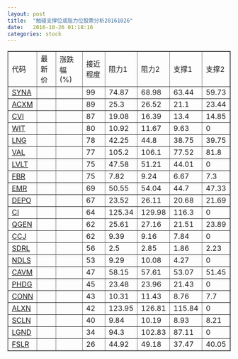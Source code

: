 ```yaml
---
layout: post
title:  "触碰支撑位或阻力位股票分析20161026"
date:   2016-10-26 01:18:16
categories: stock
---
```

<script type="text/javascript">
var stockList = []
stockList.push('gb_syna');
stockList.push('gb_acxm');
stockList.push('gb_cvi');
stockList.push('gb_wit');
stockList.push('gb_lng');
stockList.push('gb_val');
stockList.push('gb_lvlt');
stockList.push('gb_fbr');
stockList.push('gb_emr');
stockList.push('gb_depo');
stockList.push('gb_ci');
stockList.push('gb_qgen');
stockList.push('gb_ccj');
stockList.push('gb_sdrl');
stockList.push('gb_ndls');
stockList.push('gb_cavm');
stockList.push('gb_phdg');
stockList.push('gb_conn');
stockList.push('gb_alxn');
stockList.push('gb_scln');
stockList.push('gb_lgnd');
stockList.push('gb_fslr');
</script>
<table border="1">
 <tr>
 <td>代码</td>
 <td>最新价</td>
 <td>涨跌幅(%)</td>
 <td>接近程度</td>
 <td>阻力1</td>
 <td>阻力2</td>
 <td>支撑1</td>
 <td>支撑2</td>
</tr>
  <tr id="syna" class="red">
  <td><a href="http://stock.finance.sina.com.cn/usstock/quotes/SYNA.html" target="_blank">SYNA</a></td><td></td><td></td><td>99</td><td>74.87</td><td>68.98</td><td>63.44</td><td>59.73</td></tr>
  <tr id="acxm" class="red">
  <td><a href="http://stock.finance.sina.com.cn/usstock/quotes/ACXM.html" target="_blank">ACXM</a></td><td></td><td></td><td>89</td><td>25.3</td><td>26.52</td><td>21.1</td><td>23.44</td></tr>
  <tr id="cvi" class="green">
  <td><a href="http://stock.finance.sina.com.cn/usstock/quotes/CVI.html" target="_blank">CVI</a></td><td></td><td></td><td>87</td><td>19.08</td><td>16.39</td><td>13.4</td><td>14.85</td></tr>
  <tr id="wit" class="green">
  <td><a href="http://stock.finance.sina.com.cn/usstock/quotes/WIT.html" target="_blank">WIT</a></td><td></td><td></td><td>80</td><td>10.92</td><td>11.67</td><td>9.63</td><td>0</td></tr>
  <tr id="lng" class="green">
  <td><a href="http://stock.finance.sina.com.cn/usstock/quotes/LNG.html" target="_blank">LNG</a></td><td></td><td></td><td>78</td><td>42.25</td><td>44.8</td><td>38.75</td><td>39.75</td></tr>
  <tr id="val" class="green">
  <td><a href="http://stock.finance.sina.com.cn/usstock/quotes/VAL.html" target="_blank">VAL</a></td><td></td><td></td><td>77</td><td>105.2</td><td>106.1</td><td>77.52</td><td>81.8</td></tr>
  <tr id="lvlt" class="red">
  <td><a href="http://stock.finance.sina.com.cn/usstock/quotes/LVLT.html" target="_blank">LVLT</a></td><td></td><td></td><td>75</td><td>47.58</td><td>51.21</td><td>44.01</td><td>0</td></tr>
  <tr id="fbr" class="red">
  <td><a href="http://stock.finance.sina.com.cn/usstock/quotes/FBR.html" target="_blank">FBR</a></td><td></td><td></td><td>75</td><td>7.82</td><td>9.24</td><td>6.67</td><td>7.3</td></tr>
  <tr id="emr" class="red">
  <td><a href="http://stock.finance.sina.com.cn/usstock/quotes/EMR.html" target="_blank">EMR</a></td><td></td><td></td><td>69</td><td>50.55</td><td>54.04</td><td>44.7</td><td>47.33</td></tr>
  <tr id="depo" class="red">
  <td><a href="http://stock.finance.sina.com.cn/usstock/quotes/DEPO.html" target="_blank">DEPO</a></td><td></td><td></td><td>67</td><td>23.52</td><td>26.11</td><td>20.68</td><td>21.69</td></tr>
  <tr id="ci" class="red">
  <td><a href="http://stock.finance.sina.com.cn/usstock/quotes/CI.html" target="_blank">CI</a></td><td></td><td></td><td>64</td><td>125.34</td><td>129.98</td><td>116.3</td><td>0</td></tr>
  <tr id="qgen" class="red">
  <td><a href="http://stock.finance.sina.com.cn/usstock/quotes/QGEN.html" target="_blank">QGEN</a></td><td></td><td></td><td>62</td><td>25.61</td><td>27.16</td><td>21.51</td><td>23.89</td></tr>
  <tr id="ccj" class="green">
  <td><a href="http://stock.finance.sina.com.cn/usstock/quotes/CCJ.html" target="_blank">CCJ</a></td><td></td><td></td><td>62</td><td>9.39</td><td>9.16</td><td>7.84</td><td>0</td></tr>
  <tr id="sdrl" class="green">
  <td><a href="http://stock.finance.sina.com.cn/usstock/quotes/SDRL.html" target="_blank">SDRL</a></td><td></td><td></td><td>56</td><td>2.5</td><td>2.85</td><td>1.86</td><td>2.23</td></tr>
  <tr id="ndls" class="green">
  <td><a href="http://stock.finance.sina.com.cn/usstock/quotes/NDLS.html" target="_blank">NDLS</a></td><td></td><td></td><td>53</td><td>9.29</td><td>10.08</td><td>4.27</td><td>0</td></tr>
  <tr id="cavm" class="red">
  <td><a href="http://stock.finance.sina.com.cn/usstock/quotes/CAVM.html" target="_blank">CAVM</a></td><td></td><td></td><td>47</td><td>58.15</td><td>57.61</td><td>53.07</td><td>51.45</td></tr>
  <tr id="phdg" class="green">
  <td><a href="http://stock.finance.sina.com.cn/usstock/quotes/PHDG.html" target="_blank">PHDG</a></td><td></td><td></td><td>45</td><td>23.48</td><td>23.96</td><td>21.43</td><td>0</td></tr>
  <tr id="conn" class="red">
  <td><a href="http://stock.finance.sina.com.cn/usstock/quotes/CONN.html" target="_blank">CONN</a></td><td></td><td></td><td>43</td><td>10.31</td><td>11.43</td><td>8.76</td><td>7.7</td></tr>
  <tr id="alxn" class="red">
  <td><a href="http://stock.finance.sina.com.cn/usstock/quotes/ALXN.html" target="_blank">ALXN</a></td><td></td><td></td><td>42</td><td>123.95</td><td>126.81</td><td>115.84</td><td>0</td></tr>
  <tr id="scln" class="green">
  <td><a href="http://stock.finance.sina.com.cn/usstock/quotes/SCLN.html" target="_blank">SCLN</a></td><td></td><td></td><td>40</td><td>9.84</td><td>10.19</td><td>8.93</td><td>8.21</td></tr>
  <tr id="lgnd" class="red">
  <td><a href="http://stock.finance.sina.com.cn/usstock/quotes/LGND.html" target="_blank">LGND</a></td><td></td><td></td><td>34</td><td>94.3</td><td>102.83</td><td>87.11</td><td>0</td></tr>
  <tr id="fslr" class="green">
  <td><a href="http://stock.finance.sina.com.cn/usstock/quotes/FSLR.html" target="_blank">FSLR</a></td><td></td><td></td><td>26</td><td>44.92</td><td>49.18</td><td>37.47</td><td>40.05</td></tr>
</table>
